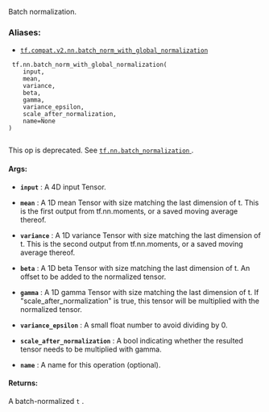 Batch normalization.



### Aliases:

- [ `tf.compat.v2.nn.batch_norm_with_global_normalization` ](/api_docs/python/tf/nn/batch_norm_with_global_normalization)



```
 tf.nn.batch_norm_with_global_normalization(
    input,
    mean,
    variance,
    beta,
    gamma,
    variance_epsilon,
    scale_after_normalization,
    name=None
)
 
```

This op is deprecated. See [ `tf.nn.batch_normalization` ](https://tensorflow.google.cn/api_docs/python/tf/nn/batch_normalization).



#### Args:

- **`input`** : A 4D input Tensor.

- **`mean`** : A 1D mean Tensor with size matching the last dimension of t.
This is the first output from tf.nn.moments,
or a saved moving average thereof.

- **`variance`** : A 1D variance Tensor with size matching the last dimension of t.
This is the second output from tf.nn.moments,
or a saved moving average thereof.

- **`beta`** : A 1D beta Tensor with size matching the last dimension of t.
An offset to be added to the normalized tensor.

- **`gamma`** : A 1D gamma Tensor with size matching the last dimension of t.
If "scale_after_normalization" is true, this tensor will be multiplied
with the normalized tensor.

- **`variance_epsilon`** : A small float number to avoid dividing by 0.

- **`scale_after_normalization`** : A bool indicating whether the resulted tensor
needs to be multiplied with gamma.

- **`name`** : A name for this operation (optional).



#### Returns:
A batch-normalized  `t` .

